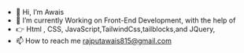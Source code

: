 - 👋 Hi, I’m Awais
- 🌱 I’m currently Working on  Front-End Development, with the help of 
- 👉 Html , CSS, JavaScript,TailwindCss,tailblocks,and JQuery,
- 📫 How to reach me rajputawais815@gmail.com

<!---
callmeOwais/callmeOwais is a ✨ special ✨ repository because its `README.md` (this file) appears on your GitHub profile.
You can click the Preview link to take a look at your changes.
--->

